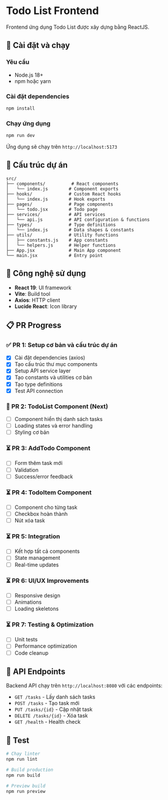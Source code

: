 # Todo List Frontend

Frontend ứng dụng Todo List được xây dựng bằng ReactJS.

## 🚀 Cài đặt và chạy

### Yêu cầu
- Node.js 18+
- npm hoặc yarn

### Cài đặt dependencies
```bash
npm install
```

### Chạy ứng dụng
```bash
npm run dev
```

Ứng dụng sẽ chạy trên `http://localhost:5173`

## 📁 Cấu trúc dự án

```
src/
├── components/          # React components
│   └── index.js        # Component exports
├── hooks/              # Custom React hooks
│   └── index.js        # Hook exports
├── pages/              # Page components
│   └── todo.jsx        # Todo page
├── services/           # API services
│   └── api.js          # API configuration & functions
├── types/              # Type definitions
│   └── index.js        # Data shapes & constants
├── utils/              # Utility functions
│   ├── constants.js    # App constants
│   └── helpers.js      # Helper functions
├── App.jsx             # Main App component
└── main.jsx            # Entry point
```

## 🔧 Công nghệ sử dụng

- **React 19**: UI framework
- **Vite**: Build tool
- **Axios**: HTTP client
- **Lucide React**: Icon library

## 📋 PR Progress

### ✅ PR 1: Setup cơ bản và cấu trúc dự án
- [x] Cài đặt dependencies (axios)
- [x] Tạo cấu trúc thư mục components
- [x] Setup API service layer
- [x] Tạo constants và utilities cơ bản
- [x] Tạo type definitions
- [x] Test API connection

### 🔄 PR 2: TodoList Component (Next)
- [ ] Component hiển thị danh sách tasks
- [ ] Loading states và error handling
- [ ] Styling cơ bản

### ⏳ PR 3: AddTodo Component
- [ ] Form thêm task mới
- [ ] Validation
- [ ] Success/error feedback

### ⏳ PR 4: TodoItem Component
- [ ] Component cho từng task
- [ ] Checkbox hoàn thành
- [ ] Nút xóa task

### ⏳ PR 5: Integration
- [ ] Kết hợp tất cả components
- [ ] State management
- [ ] Real-time updates

### ⏳ PR 6: UI/UX Improvements
- [ ] Responsive design
- [ ] Animations
- [ ] Loading skeletons

### ⏳ PR 7: Testing & Optimization
- [ ] Unit tests
- [ ] Performance optimization
- [ ] Code cleanup

## 🔗 API Endpoints

Backend API chạy trên `http://localhost:8080` với các endpoints:

- `GET /tasks` - Lấy danh sách tasks
- `POST /tasks` - Tạo task mới
- `PUT /tasks/{id}` - Cập nhật task
- `DELETE /tasks/{id}` - Xóa task
- `GET /health` - Health check

## 🧪 Test

```bash
# Chạy linter
npm run lint

# Build production
npm run build

# Preview build
npm run preview
```
